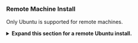 

### Remote Machine Install

Only Ubuntu is supported for remote machines.

<details>
<summary>
<b>Expand this section for a remote Ubuntu install.</b>
</summary>

For full instructions, see the [NVIDIA AI Workbench User Guide](https://docs.nvidia.com/ai-workbench/user-guide/latest/installation/ubuntu-remote.html). Run this installation as the user who will be using Workbench. Do not run these steps as `root`.

1. Ensure SSH Key based authentication, without a passphrase, is enabled from the local machine to the remote machine. If this is not currently enabled, the following commands will enable this is most situations.

    - From a Windows local client, use the following PowerShell:
      ```powershell
      ssh-keygen -f "C:\Users\local-user\.ssh\id_rsa" -t rsa -N '""'
      type $env:USERPROFILE\.ssh\id_rsa.pub | ssh REMOTE_USER@REMOTE-MACHINE "cat >> .ssh/authorized_keys"
      ```
    - From a MacOS or Linux local client, use the following shell:
      ```bash
      if [ ! -e ~/.ssh/id_rsa ]; then ssh-keygen -f ~/.ssh/id_rsa -t rsa -N ""; fi
      ssh-copy-id REMOTE_USER@REMOTE-MACHINE
      ```

1. SSH into the remote host. Then, use the following commands to download and execute the NVIDIA AI Workbench Installer.

    ```bash
    mkdir -p $HOME/.nvwb/bin && \
    curl -L https://workbench.download.nvidia.com/stable/workbench-cli/$(curl -L -s https://workbench.download.nvidia.com/stable/workbench-cli/LATEST)/nvwb-cli-$(uname)-$(uname -m) --output $HOME/.nvwb/bin/nvwb-cli && \
    chmod +x $HOME/.nvwb/bin/nvwb-cli && \
    sudo -E $HOME/.nvwb/bin/nvwb-cli install
    ```

1. AI Workbench will install the NVIDIA drivers for you (if needed). You will need to reboot your machine after the drivers are installed and then restart the AI Workbench installation by re-running the commands in the previous step.

1. Select Docker as your container runtime.

1. Log into your GitHub Account by using the *Sign in through GitHub.com* option.

1. Enter your git author information if requested.

1. Once the remote installation is complete, the Remote Location can be added to the local AI Workbench instance. Open the AI Workbench application, click *Add Remote Location*, and then enter the required information. When finished, click *Add Location*.

    - *Location Name: * Any short name for this new location
    - *Description: * Any breif metadata for this location.
    - *Hostname or IP Address: * The hostname or address used to remotely SSH. If step 1 was followed, this should be the same as `REMOTE-MACHINE`.
    - *SSH Port: * Usually left blank. If a nonstandard SSH port is used, it can be configured here.
    - *SSH Username: * The username used for making an SSH connection. If step 1 was followed, this should be the same as `REMOTE_USER`.
    - *SSH Key File: * The path to the private key for making SSH connections. If step 1 was followed, this should be: `/home/USER/.ssh/id_rsa`.
    - *Workbench Directory: * Usually left blank. This is where Workbench will remotely save state.


</details>
